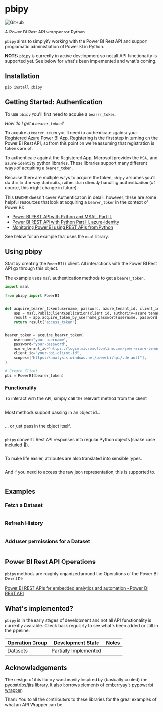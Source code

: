 # pbipy

![GitHub](https://img.shields.io/github/license/andrewvillazon/pbipy)

A Power BI Rest API wrapper for Python. 

`pbipy` aims to simplyify working with the Power BI Rest API and support programatic administration of Power BI in Python.

**NOTE:** `pbipy` is currently in active development so not all API functionality is supported yet. See below for what's been implemented and what's coming.

## Installation

```console
pip install pbipy
```


## Getting Started: Authentication

To use `pbipy` you'll first need to acquire a `bearer_token`.

*How do I get a `bearer_token`?*

To acquire a `bearer_token` you'll need to authenticate against your [Registered Azure Power BI App](https://learn.microsoft.com/en-us/power-bi/developer/embedded/register-app?tabs=customers). Registering is the first step in turning on the Power BI Rest API, so from this point on we're assuming that registration is taken care of.

To authenticate against the Registered App, Microsoft provides the `MSAL` and `azure-identity` python libraries. These libraries support many different ways of acquiring a `bearer_token`.

Because there are multiple ways to acquire the token, `pbipy` assumes you'll do this in the way that suits, rather than directly handling authentication (of course, this might change in future).

This `README` doesn't cover Authentication in detail, however, these are some helpful resources that look at acquiring a `bearer_token` in the context of Power BI:

* [Power BI REST API with Python and MSAL. Part II.](https://www.datalineo.com/post/power-bi-rest-api-with-python-and-msal-part-ii)
* [Power BI REST API with Python Part III, azure-identity](https://www.datalineo.com/post/power-bi-rest-api-with-python-part-iii-azure-identity)
* [Monitoring Power BI using REST APIs from Python](https://data-goblins.com/power-bi/power-bi-api-python)

See below for an example that uses the `msal` library.

## Using pbipy

Start by creating the `PowerBI()` client. All interactions with the Power BI Rest API go through this object. 

The example uses `msal` authentication methods to get a `bearer_token`.

```python
import msal

from pbipy import PowerBI


def acquire_bearer_token(username, password, azure_tenant_id, client_id, scopes):
    app = msal.PublicClientApplication(client_id, authority=azure_tenant_id)
    result = app.acquire_token_by_username_password(username, password, scopes)
    return result["access_token"]


bearer_token = acquire_bearer_token(
    username="your-username",
    password="your-password",
    azure_tenant_id="https://login.microsoftonline.com/your-azure-tenant-id",
    client_id="your-pbi-client-id",
    scopes=["https://analysis.windows.net/powerbi/api/.default"],
)

# Create Client
pbi = PowerBI(bearer_token)
```

### Functionality

To interact with the API, simply call the relevant method from the client.

```python
```

Most methods support passing in an object id...

```python
```

... or just pass in the object itself.

```python
```

`pbipy` converts Rest API responses into regular Python objects (snake case included 🐍).

```python
```

To make life easier, attributes are also translated into sensible types.

```python
```

And if you need to access the raw json representation, this is supported to.

```python
```

## Examples

### Fetch a Dataset

```python
```

### Refresh History

```python
```

### Add user permissions for a Dataset

```python
```

## Power BI Rest API Operations

`pbipy` methods are roughly organized around the Operations of the Power BI Rest API:

[Power BI REST APIs for embedded analytics and automation - Power BI REST API](https://learn.microsoft.com/en-us/rest/api/power-bi/)


## What's implemented?

`pbipy` is in the early stages of development and not all API functionality is currently available. Check back regularly to see what's been added or still in the pipeline.

| Operation Group 	| Development State     	| Notes 	|
|-----------------	|-----------------------	|-------	|
| Datasets        	| Partially Implemented 	|       	|

## Acknowledgements

The design of this library was heavily inspired by (basically copied) the [pycontribs/jira](https://github.com/pycontribs/jira) library. It also borrows elements of [cmberryay's pypowerbi wrapper](https://github.com/cmberryau/pypowerbi).

Thank You to all the contributors to these libraries for the great examples of what an API Wrapper can be.